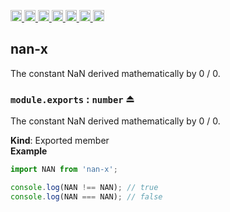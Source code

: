 <a
  href="https://travis-ci.org/Xotic750/nan-x"
  title="Travis status">
<img
  src="https://travis-ci.org/Xotic750/nan-x.svg?branch=master"
  alt="Travis status" height="18">
</a>
<a
  href="https://david-dm.org/Xotic750/nan-x"
  title="Dependency status">
<img src="https://david-dm.org/Xotic750/nan-x/status.svg"
  alt="Dependency status" height="18"/>
</a>
<a
  href="https://david-dm.org/Xotic750/nan-x?type=dev"
  title="devDependency status">
<img src="https://david-dm.org/Xotic750/nan-x/dev-status.svg"
  alt="devDependency status" height="18"/>
</a>
<a
  href="https://badge.fury.io/js/nan-x"
  title="npm version">
<img src="https://badge.fury.io/js/nan-x.svg"
  alt="npm version" height="18">
</a>
<a
  href="https://www.jsdelivr.com/package/npm/nan-x"
  title="jsDelivr hits">
<img src="https://data.jsdelivr.com/v1/package/npm/nan-x/badge?style=rounded"
  alt="jsDelivr hits" height="18">
</a>
<a
  href="https://bettercodehub.com/results/Xotic750/nan-x"
  title="bettercodehub score">
<img src="https://bettercodehub.com/edge/badge/Xotic750/nan-x?branch=master"
  alt="bettercodehub score" height="18">
</a>
<a
  href="https://coveralls.io/github/Xotic750/nan-x?branch=master"
  title="Coverage Status">
<img src="https://coveralls.io/repos/github/Xotic750/nan-x/badge.svg?branch=master"
  alt="Coverage Status" height="18">
</a>

<a name="module_nan-x"></a>

## nan-x

The constant NaN derived mathematically by 0 / 0.

<a name="exp_module_nan-x--module.exports"></a>

### `module.exports` : <code>number</code> ⏏

The constant NaN derived mathematically by 0 / 0.

**Kind**: Exported member  
**Example**

```js
import NAN from 'nan-x';

console.log(NAN !== NAN); // true
console.log(NAN === NAN); // false
```
